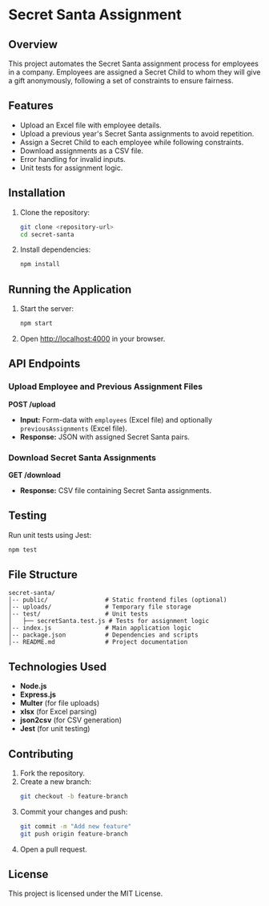 # Secret Santa Assignment

## Overview

This project automates the Secret Santa assignment process for employees in a company. Employees are assigned a Secret Child to whom they will give a gift anonymously, following a set of constraints to ensure fairness.

## Features

- Upload an Excel file with employee details.
- Upload a previous year's Secret Santa assignments to avoid repetition.
- Assign a Secret Child to each employee while following constraints.
- Download assignments as a CSV file.
- Error handling for invalid inputs.
- Unit tests for assignment logic.

## Installation

1. Clone the repository:
   ```sh
   git clone <repository-url>
   cd secret-santa
   ```
2. Install dependencies:
   ```sh
   npm install
   ```

## Running the Application

1. Start the server:
   ```sh
   npm start
   ```
2. Open [http://localhost:4000](http://localhost:4000) in your browser.

## API Endpoints

### Upload Employee and Previous Assignment Files

**POST /upload**

- **Input:** Form-data with `employees` (Excel file) and optionally `previousAssignments` (Excel file).
- **Response:** JSON with assigned Secret Santa pairs.

### Download Secret Santa Assignments

**GET /download**

- **Response:** CSV file containing Secret Santa assignments.

## Testing

Run unit tests using Jest:
```sh
npm test
```

## File Structure

```
secret-santa/
│-- public/                # Static frontend files (optional)
│-- uploads/               # Temporary file storage
│-- test/                  # Unit tests
│   ├── secretSanta.test.js # Tests for assignment logic
│-- index.js               # Main application logic
│-- package.json           # Dependencies and scripts
│-- README.md              # Project documentation
```

## Technologies Used

- **Node.js**
- **Express.js**
- **Multer** (for file uploads)
- **xlsx** (for Excel parsing)
- **json2csv** (for CSV generation)
- **Jest** (for unit testing)

## Contributing

1. Fork the repository.
2. Create a new branch:
   ```sh
   git checkout -b feature-branch
   ```
3. Commit your changes and push:
   ```sh
   git commit -m "Add new feature"
   git push origin feature-branch
   ```
4. Open a pull request.

## License

This project is licensed under the MIT License.
